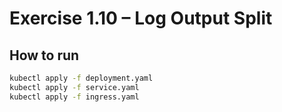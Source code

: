 # Exercise 1.10 – Log Output Split

## How to run

```bash
kubectl apply -f deployment.yaml
kubectl apply -f service.yaml
kubectl apply -f ingress.yaml
